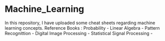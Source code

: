 # Machine_Learning
In this repository, I have uploaded some cheat sheets regarding machine learning concepts.
Reference Books : 
Probability - 
Linear Algebra - 
Pattern Recognittion - 
Digital Image Processing - 
Statistical Signal Processing - 

